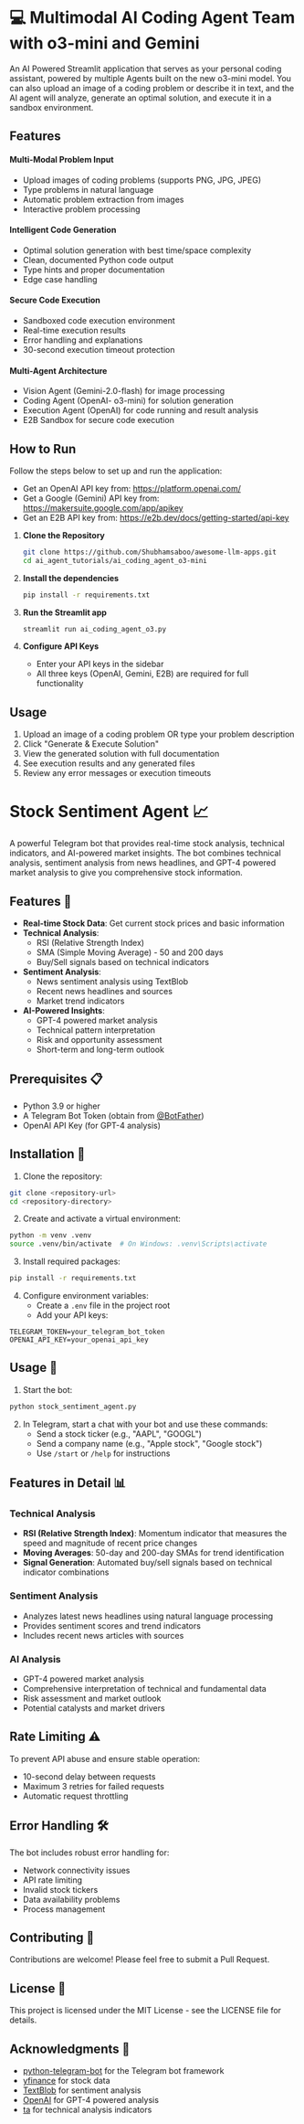 # 💻 Multimodal AI Coding Agent Team with o3-mini and Gemini
An AI Powered Streamlit application that serves as your personal coding assistant, powered by multiple Agents built on the new o3-mini model. You can also upload an image of a coding problem or describe it in text, and the AI agent will analyze, generate an optimal solution, and execute it in a sandbox environment.

## Features
#### Multi-Modal Problem Input
- Upload images of coding problems (supports PNG, JPG, JPEG)
- Type problems in natural language
- Automatic problem extraction from images
- Interactive problem processing

#### Intelligent Code Generation
- Optimal solution generation with best time/space complexity
- Clean, documented Python code output
- Type hints and proper documentation
- Edge case handling

#### Secure Code Execution
- Sandboxed code execution environment
- Real-time execution results
- Error handling and explanations
- 30-second execution timeout protection

#### Multi-Agent Architecture
- Vision Agent (Gemini-2.0-flash) for image processing
- Coding Agent (OpenAI- o3-mini) for solution generation
- Execution Agent (OpenAI) for code running and result analysis
- E2B Sandbox for secure code execution

## How to Run

Follow the steps below to set up and run the application:
- Get an OpenAI API key from: https://platform.openai.com/
- Get a Google (Gemini) API key from: https://makersuite.google.com/app/apikey
- Get an E2B API key from: https://e2b.dev/docs/getting-started/api-key

1. **Clone the Repository**
   ```bash
   git clone https://github.com/Shubhamsaboo/awesome-llm-apps.git
   cd ai_agent_tutorials/ai_coding_agent_o3-mini
   ```

2. **Install the dependencies**
    ```bash
    pip install -r requirements.txt
    ```

3. **Run the Streamlit app**
    ```bash
    streamlit run ai_coding_agent_o3.py
    ```

4. **Configure API Keys**
   - Enter your API keys in the sidebar
   - All three keys (OpenAI, Gemini, E2B) are required for full functionality

## Usage
1. Upload an image of a coding problem OR type your problem description
2. Click "Generate & Execute Solution"
3. View the generated solution with full documentation
4. See execution results and any generated files
5. Review any error messages or execution timeouts

# Stock Sentiment Agent 📈

A powerful Telegram bot that provides real-time stock analysis, technical indicators, and AI-powered market insights. The bot combines technical analysis, sentiment analysis from news headlines, and GPT-4 powered market analysis to give you comprehensive stock information.

## Features 🚀

- **Real-time Stock Data**: Get current stock prices and basic information
- **Technical Analysis**: 
  - RSI (Relative Strength Index)
  - SMA (Simple Moving Average) - 50 and 200 days
  - Buy/Sell signals based on technical indicators
- **Sentiment Analysis**:
  - News sentiment analysis using TextBlob
  - Recent news headlines and sources
  - Market trend indicators
- **AI-Powered Insights**:
  - GPT-4 powered market analysis
  - Technical pattern interpretation
  - Risk and opportunity assessment
  - Short-term and long-term outlook

## Prerequisites 📋

- Python 3.9 or higher
- A Telegram Bot Token (obtain from [@BotFather](https://t.me/botfather))
- OpenAI API Key (for GPT-4 analysis)

## Installation 🔧

1. Clone the repository:
```bash
git clone <repository-url>
cd <repository-directory>
```

2. Create and activate a virtual environment:
```bash
python -m venv .venv
source .venv/bin/activate  # On Windows: .venv\Scripts\activate
```

3. Install required packages:
```bash
pip install -r requirements.txt
```

4. Configure environment variables:
   - Create a `.env` file in the project root
   - Add your API keys:
```env
TELEGRAM_TOKEN=your_telegram_bot_token
OPENAI_API_KEY=your_openai_api_key
```

## Usage 🎯

1. Start the bot:
```bash
python stock_sentiment_agent.py
```

2. In Telegram, start a chat with your bot and use these commands:
   - Send a stock ticker (e.g., "AAPL", "GOOGL")
   - Send a company name (e.g., "Apple stock", "Google stock")
   - Use `/start` or `/help` for instructions

## Features in Detail 📊

### Technical Analysis
- **RSI (Relative Strength Index)**: Momentum indicator that measures the speed and magnitude of recent price changes
- **Moving Averages**: 50-day and 200-day SMAs for trend identification
- **Signal Generation**: Automated buy/sell signals based on technical indicator combinations

### Sentiment Analysis
- Analyzes latest news headlines using natural language processing
- Provides sentiment scores and trend indicators
- Includes recent news articles with sources

### AI Analysis
- GPT-4 powered market analysis
- Comprehensive interpretation of technical and fundamental data
- Risk assessment and market outlook
- Potential catalysts and market drivers

## Rate Limiting ⚠️

To prevent API abuse and ensure stable operation:
- 10-second delay between requests
- Maximum 3 retries for failed requests
- Automatic request throttling

## Error Handling 🛠️

The bot includes robust error handling for:
- Network connectivity issues
- API rate limiting
- Invalid stock tickers
- Data availability problems
- Process management

## Contributing 🤝

Contributions are welcome! Please feel free to submit a Pull Request.

## License 📄

This project is licensed under the MIT License - see the LICENSE file for details.

## Acknowledgments 🙏

- [python-telegram-bot](https://github.com/python-telegram-bot/python-telegram-bot) for the Telegram bot framework
- [yfinance](https://github.com/ranaroussi/yfinance) for stock data
- [TextBlob](https://textblob.readthedocs.io/) for sentiment analysis
- [OpenAI](https://openai.com/) for GPT-4 powered analysis
- [ta](https://technical-analysis-library-in-python.readthedocs.io/) for technical analysis indicators
